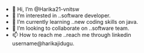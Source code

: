 - 👋 Hi, I’m @Harika21-vnitsw
- 👀 I’m interested in ..software developer.
- 🌱 I’m currently learning ..new coding skills on java.
- 💞️ I’m looking to collaborate on ..software team.
- 📫 How to reach me ..reach me through linkedin  username@harikajidugu.

<!---
Harika21-vnitsw/Harika21-vnitsw is a ✨ special ✨ repository because its `README.md` (this file) appears on your GitHub profile.
You can click the Preview link to take a look at your changes.
--->
